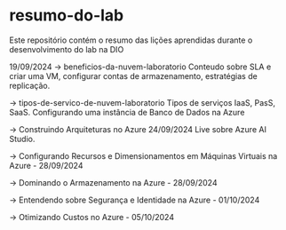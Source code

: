 # resumo-do-lab

Este repositório contém o resumo das lições aprendidas durante o desenvolvimento do lab na DIO

19/09/2024
-> beneficios-da-nuvem-laboratorio
    Conteudo sobre SLA e criar uma VM, configurar contas de armazenamento, estratégias de replicação.

-> tipos-de-servico-de-nuvem-laboratorio
    Tipos de serviços IaaS, PasS, SaaS.
    Configurando uma instância de Banco de Dados na Azure

-> Construindo Arquiteturas no Azure 24/09/2024 
    Live sobre Azure AI Studio.
    
-> Configurando Recursos e Dimensionamentos em Máquinas Virtuais na Azure - 28/09/2024

-> Dominando o Armazenamento na Azure - 28/09/2024

-> Entendendo sobre Segurança e Identidade na Azure - 01/10/2024

-> Otimizando Custos no Azure - 05/10/2024
